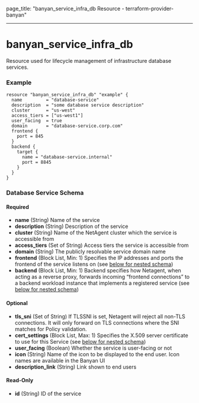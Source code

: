 page_title: "banyan_service_infra_db Resource - terraform-provider-banyan"

---

# banyan_service_infra_db

Resource used for lifecycle management of infrastructure database services.

### Example
```hcl
resource "banyan_service_infra_db" "example" {
  name         = "database-service"
  description  = "some database service description"
  cluster      = "us-west"
  access_tiers = ["us-west1"]
  user_facing  = true
  domain       = "database-service.corp.com"
  frontend {
    port = 845
  }
  backend {
    target {
      name = "database-service.internal"
      port = 8845
    }
  }
}
```
### Database Service Schema
#### Required
- **name** (String) Name of the service
- **description** (String) Description of the service
- **cluster** (String) Name of the NetAgent cluster which the service is accessible from
- **access_tiers** (Set of String) Access tiers the service is accessible from
- **domain** (String) The publicly resolvable service domain name
- **frontend** (Block List, Min: 1) Specifies the IP addresses and ports the frontend of the service listens on (see [below for nested schema](#nestedblock--frontend))
- **backend** (Block List, Min: 1) Backend specifies how Netagent, when acting as a reverse proxy, forwards incoming “frontend connections” to a backend workload instance that implements a registered service (see [below for nested schema](#nestedblock--backend))

#### Optional
- **tls_sni** (Set of String) If TLSSNI is set, Netagent will reject all non-TLS connections. It will only forward on TLS connections where the SNI matches for Policy validation.
- **cert_settings** (Block List, Max: 1) Specifies the X.509 server certificate to use for this Service (see [below for nested schema](#nestedblock--cert_settings))
- **user_facing** (Boolean) Whether the service is user-facing or not
- **icon** (String) Name of the icon to be displayed to the end user. Icon names are available in the Banyan UI
- **description_link** (String) Link shown to end users

#### Read-Only
- **id** (String) ID of the service
